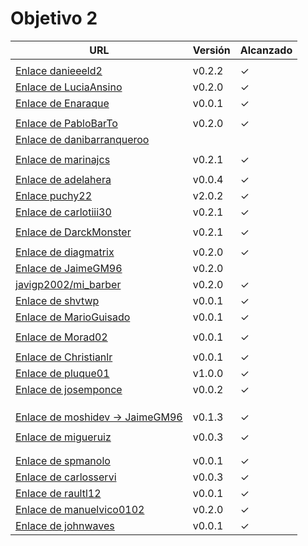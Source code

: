 # Objetivo 2

| URL                                                                                    | Versión | Alcanzado |
|----------------------------------------------------------------------------------------|---------|-----------|
| <!-- Enlace de sergioae19 -->                                                          |         |           |
| [Enlace danieeeld2](https://github.com/josemponce/RutaMusical/pull/7)                  | v0.2.2  | ✓         |
| [Enlace de LuciaAnsino](https://github.com/puchy22/nutri-app/pull/7)                   | v0.2.0  | ✓         |
| [Enlace de Enaraque](https://github.com/spmanolo/calidad-aire/pull/8)                  | v0.0.1  | ✓         |
| <!-- Enlace de giorgiogiovanni -->                                                     |         |           |
| [Enlace de PabloBarTo](https://github.com/javigp2002/LazyFood/pull/7)                  | v0.2.0  | ✓         |
| [Enlace de danibarranqueroo](https://github.com/raultl12/TeamFinder/pull/5)            |         |           |
| <!-- Enlace de Amadocm -->                                                             |         |           |
| [Enlace de marinajcs](https://github.com/diagmatrix/maybe-better-maybe-worse/pull/11)  | v0.2.1  | ✓         |
| <!-- Enlace de GiancaGrizzly -->                                                       |         |           |
| [Enlace de adelahera](https://github.com/Enaraque/bus_stadistics/pull/6)               | v0.0.4  | ✓         |
| [Enlace puchy22](https://github.com/shvtwp/DePendiente/pull/9)                         | v2.0.2  | ✓         |
| [Enlace de carlotiii30](https://github.com/LuciaAnsino/CompraOnline/pull/6)            | v0.2.1  | ✓         |
| <!-- Enlace de sergioffdez -->                                                         |         |           |
| [Enlace de DarckMonster](https://github.com/danieeeld2/LogisticsRoutes/pull/8)         | v0.2.1  | ✓         |
| <!-- Enlace de DFolchA -->                                                             |         |           |
| [Enlace de diagmatrix](https://github.com/PabloBarTo/Empresa/pull/7)                   | v0.2.0  |  ✓        |
| [Enlace de JaimeGM96](https://github.com/chelunike/didactic-chainsaw/pull/11)          | v0.2.0  |           |
| [javigp2002/mi_barber](https://github.com/Christianlr/MIBarberSchedule/pull/7)         | v0.2.0  | ✓         |
| [Enlace de shvtwp](https://github.com/marinajcs/asignacionTareas/pull/7)               | v0.0.1  |  ✓        |
| [Enlace de MarioGuisado](https://github.com/manuelvico0102/easySelect/pull/7)          | v0.0.1  | ✓         |
| <!-- Enlace de J P S -->                                                               |         |           |
| [Enlace de Morad02](https://github.com/MarioGuisado/TrainMe/pull/6)                    | v0.0.1  | ✓         |
| <!-- Enlace de albertolj -->                                                           |         |           |
| [Enlace de Christianlr](https://github.com/adelahera/basket-stats/pull/7)              | v0.0.1  | ✓         |
| [Enlace de pluque01](https://github.com/carlosservi/Asistente_Ruta_Camioneros/pull/13) | v1.0.0  | ✓         |
| [Enlace de josemponce](https://github.com/moshidev/MaquiTracker/pull/11)               | v0.0.2  |  ✓        |
| <!-- Enlace de smallPingu -->                                                          |         |           |
| <!-- Enlace de chelunike -->                                                           |         |           |
| <!-- Enlace de M M M -->                                                               |         |           |
| [Enlace de moshidev -> JaimeGM96](https://github.com/JaimeGM96/RutasAutobuses/pull/6)  | v0.1.3  | ✓         |
| <!-- Enlace de R L O E -->                                                             |         |           |
| [Enlace de migueruiz](https://github.com/pluque01/CofreSagradoVirtual/pull/8)          | v0.0.3  | ✓         |
| <!-- Enlace de Javito198 -->                                                           |         |           |
| <!-- Enlace de Alvarosanpal -->                                                        |         |           |
| [Enlace de spmanolo](https://github.com/DarckMonster/PCscrap/pull/18)                  | v0.0.1  | ✓         |
| [Enlace de carlosservi](https://github.com/johnwaves/recambios-express/pull/10)        | v0.0.3  | ✓         |
| [Enlace de raultl12](https://github.com/carlotiii30/organizacionSemanal/pull/5)        | v0.0.1  |  ✓        |
| [Enlace de manuelvico0102](https://github.com/Morad02/F1Data/pull/9)                   | v0.2.0  | ✓         |
| [Enlace de johnwaves](https://github.com/migueruiz/Automatricula/pull/11)              | v0.0.1  | ✓         |

